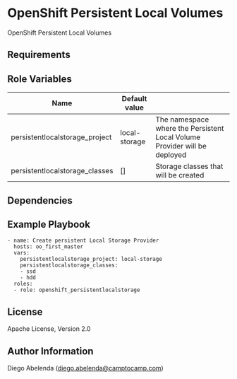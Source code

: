 OpenShift Persistent Local Volumes
==================================

OpenShift Persistent Local Volumes

Requirements
------------

Role Variables
--------------

| Name                           | Default value |                                                                           |
|--------------------------------|---------------|---------------------------------------------------------------------------|
| persistentlocalstorage_project | local-storage | The namespace where the Persistent Local Volume Provider will be deployed |
| persistentlocalstorage_classes | []            | Storage classes that will be created                                      |

Dependencies
------------


Example Playbook
----------------

```
- name: Create persistent Local Storage Provider
  hosts: oo_first_master
  vars:
    persistentlocalstorage_project: local-storage
    persistentlocalstorage_classes:
    - ssd
    - hdd
  roles:
  - role: openshift_persistentlocalstorage
```

License
-------

Apache License, Version 2.0

Author Information
------------------

Diego Abelenda (diego.abelenda@camptocamp.com)
